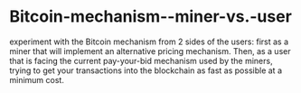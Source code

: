 # Bitcoin-mechanism--miner-vs.-user
experiment with the Bitcoin mechanism from 2 sides of the users: first as a miner that will implement an alternative pricing mechanism. Then, as a user that is facing the current pay-your-bid mechanism used by the miners, trying to get your transactions into the blockchain as fast as possible at a minimum cost.
